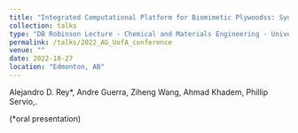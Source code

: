 ```yaml
---
title: "Integrated Computational Platform for Biomimetic Plywoodss: Synthesis, Characterization, Processing,, and Functionalities"
collection: talks
type: "DB Robinson Lecture - Chemical and Materials Engineering - University of Alberta"
permalink: /talks/2022_AG_UofA_conference
venue: ""
date: 2022-10-27
location: "Edmonton, AB"
---
```


Alejandro D. Rey*, Andre Guerra, Ziheng Wang, Ahmad Khadem, Phillip Servio,.

(*oral presentation)